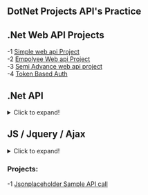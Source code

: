 ## DotNet Projects API's Practice

## .Net Web API Projects
-1 [Simple web api Project](https://github.com/Dushyantsingh-ds/dotnet-api/tree/main/Projects/WebApplication_project_03) <br/>
-2 [Empolyee Web api Project](https://github.com/Dushyantsingh-ds/dotnet-api/tree/main/Projects/EmployeeService_project_04) <br/>
-3 [Semi Advance web api project](https://github.com/Dushyantsingh-ds/dotnet-api/tree/main/Projects/JsonProject_05) <br/>
-4 [Token Based Auth](https://github.com/Dushyantsingh-ds/dotnet-api/tree/main/Projects/TokenBasedAuthWebApp) <br/>

## .Net API
<details>
  <summary>Click to expand!</summary>
  
## HTTP verbs
<details>
  <summary>Click to expand!</summary>
  
|HTTP Verb	| CRUD	| Entire Collection (e.g. /customers)	| Specific Item (e.g. /customers/{id}) |
|---|---|---|---|
|POST |Create |	201 (Created), 'Location' header with link to /customers/{id} containing new ID. |	404 (Not Found), 409 (Conflict) if resource already exists..
| GET | Read |	200 (OK), list of customers. Use pagination, sorting and filtering to navigate big lists. |	200 (OK), single customer. 404 (Not Found), if ID not found or invalid.
| PUT |	Update/Replace |	405 (Method Not Allowed), unless you want to update/replace every resource in the entire collection.	200 (OK) or 204 (No Content). 404 (Not Found), if ID not found or invalid.
| PATCH |	Update/Modify	| 405 (Method Not Allowed), unless you want to modify the collection itself.	| 200 (OK) or 204 (No Content). 404 (Not Found), if ID not found or invalid.
| DELETE |	Delete	| 405 (Method Not Allowed), unless you want to delete the whole collection—not often desirable.	200 (OK). | 404 (Not Found), if ID not found or invalid.
</details>

## Docs 
<details>
  <summary>Click to expand!</summary>
-1 Web API Content Negotiation <br/><br/>

Accetpt:application/xml <br/>
Accetpt:application/json <br/>
  
## jsonpFormatter  
<details>
  <summary>Click to expand!</summary>
  
## -1 Install NuGet Package.  <br/>
  
 ### 1.1-Package Manager Console. <br>
  Use this cmd in VS Terminal <br>
  ``` Install-Package WebApiContrib.Formatting.Jsonp ``` 
## 2 Add NameSpace
  ``` using WebApiContrib.Formatting.Jsonp; ```
## 3 Edit Config file <br>
  
Open the file App_Start/WebApiConfig.cs. Add the following code to the WebApiConfig.Register method: 
  ```
var jsonpFormatter = new JsonpMediaTypeFormatter(config.Formatters.JsonFormatter);
config.Formatters.Insert(0, jsonpFormatter);
  ```
  
  From this 
  ```
   public static void Register(HttpConfiguration config)
        {
            // Web API configuration and services
            // Configure Web API to use only bearer token authentication.
            config.SuppressDefaultHostAuthentication();
            config.Filters.Add(new HostAuthenticationFilter(OAuthDefaults.AuthenticationType));

            // Web API routes
            config.MapHttpAttributeRoutes();

            config.Routes.MapHttpRoute(
                name: "DefaultApi",
                routeTemplate: "api/{controller}/{id}",
                defaults: new { id = RouteParameter.Optional }
            );
        }
  ```
  
  To this
  ```
    public static void Register(HttpConfiguration config)
        {
            // Web API configuration and services
            // Configure Web API to use only bearer token authentication.
            config.SuppressDefaultHostAuthentication();
            config.Filters.Add(new HostAuthenticationFilter(OAuthDefaults.AuthenticationType));

            // Web API routes
            config.MapHttpAttributeRoutes();

            config.Routes.MapHttpRoute(
                name: "DefaultApi",
                routeTemplate: "api/{controller}/{id}",
                defaults: new { id = RouteParameter.Optional }
            );
            var jsonpFormatter = new JsonpMediaTypeFormatter(config.Formatters.JsonFormatter);
            config.Formatters.Insert(0, jsonpFormatter); 
        }
  ```
</details>
</details>

------------------

# Methods 
## Default Methods
<details>
  <summary>Click to expand!</summary>
  
  ```
  public class ValuesController : ApiController
{
    static List<string> strings = new List<string>()
    {
        "value0", "value1", "value2"
    };
    // GET api/values
    public IEnumerable<string> Get()
    {
        return strings;
    }

    // GET api/values/5
    public string Get(int id)
    {
        return strings[id];
    }

    // POST api/values
    public void Post([FromBody]string value)
    {
        strings.Add(value);
    }

    // PUT api/values/5
    public void Put(int id, [FromBody]string value)
    {
        strings[id] = value;
    }

    // DELETE api/values/5
    public void Delete(int id)
    {
        strings.RemoveAt(id);
    }
}
```

  </details>

## Methods for EntityFramework
  <details>
  <summary>Click to expand!</summary>
    
-----
### Get 
<details>
  <summary>Click to expand!</summary>
  
  ``` 
   public IEnumerable<Employee> Get()
        {
            using(EmployeeDBEntities entities = new EmployeeDBEntities())
            {
                return entities.Employees.ToList();
            }
        }
  ```
  
  </details>
  
 ### Get (int Id)
<details>
  <summary>Click to expand!</summary>
  
  ``` 
   public Employee Get(int id)
        {
            using (EmployeeDBEntities entities = new EmployeeDBEntities())
            {
                return entities.Employees.FirstOrDefault(e => e.ID == id);
            }
        }
  ```
  </details> 
  
   ### Get (int Id) [HttpResponseMessage]
<details>
  <summary>Click to expand!</summary>
  
  ``` 
public HttpResponseMessage Get(int id)
{
    using (EmployeeDBEntities entities = new EmployeeDBEntities())
    {
        var entity = entities.Employees.FirstOrDefault(e => e.ID == id);
        if (entity != null)
        {
            return Request.CreateResponse(HttpStatusCode.OK, entity);
        }
        else
        {
            return Request.CreateErrorResponse(HttpStatusCode.NotFound,
                "Employee with Id " + id.ToString() + " not found");
        }
    }
}
  ```
  </details> 
  
  -----
  
  ### Post ([FromBody] Employee employee)
<details>
  <summary>Click to expand!</summary>
  
  ``` 
   public void Post([FromBody] Employee employee)
{
    using (EmployeeDBEntities entities = new EmployeeDBEntities())
    {
        entities.Employees.Add(employee);
        entities.SaveChanges();
    }
}
  ```
  </details> 
  
   ### Post ([FromBody] Employee employee) [HttpResponseMessage]
<details>
  <summary>Click to expand!</summary>
  
  ``` 
 public HttpResponseMessage Post([FromBody] Employee employee)
{
    try
    {
        using (EmployeeDBEntities entities = new EmployeeDBEntities())
        {
            entities.Employees.Add(employee);
            entities.SaveChanges();

            var message = Request.CreateResponse(HttpStatusCode.Created, employee);
            message.Headers.Location = new Uri(Request.RequestUri +
                employee.ID.ToString());

            return message;
        }
    }
    catch (Exception ex)
    {
        return Request.CreateErrorResponse(HttpStatusCode.BadRequest, ex);
    }
}
  ```
  </details> 
  
   -----
  
  ### Delete (int id)
<details>
  <summary>Click to expand!</summary>
  
  ``` 
   public void Delete(int id)
{
    using (EmployeeDBEntities entities = new EmployeeDBEntities())
    {
        entities.Employees.Remove(entities.Employees.FirstOrDefault(e => e.ID == id));
        entities.SaveChanges();
    }
}

  ```
  </details> 
  
  ### Delete (int id) [HttpResponseMessage]
<details>
  <summary>Click to expand!</summary>
  
  ``` 
  public HttpResponseMessage Delete(int id)
{
    try
    {
        using (EmployeeDBEntities entities = new EmployeeDBEntities())
        {
            var entity = entities.Employees.FirstOrDefault(e => e.ID == id);
            if (entity == null)
            {
                return Request.CreateErrorResponse(HttpStatusCode.NotFound,
                    "Employee with Id = " + id.ToString() + " not found to delete");
            }
            else
            {
                entities.Employees.Remove(entity);
                entities.SaveChanges();
                return Request.CreateResponse(HttpStatusCode.OK);
            }
        }
    }
    catch (Exception ex)
    {
        return Request.CreateErrorResponse(HttpStatusCode.BadRequest, ex);
    }
}
  ```
  </details> 
  
   -----
  
  ### Put (int id, [FromBody]Employee employee)
<details>
  <summary>Click to expand!</summary>
  
  ``` 
  public void Put(int id, [FromBody]Employee employee)
{
    using (EmployeeDBEntities entities = new EmployeeDBEntities())
    {
        var entity = entities.Employees.FirstOrDefault(e => e.ID == id);

        entity.FirstName = employee.FirstName;
        entity.LastName = employee.LastName;
        entity.Gender = employee.Gender;
        entity.Salary = employee.Salary;

        entities.SaveChanges();
    }
}
  ```
  </details> 
  
   ### Put (int id, [FromBody]Employee employee) [HttpResponseMessage]
<details>
  <summary>Click to expand!</summary>
  
  ``` 
 public HttpResponseMessage Put(int id, [FromBody]Employee employee)
{
    try
    {
        using (EmployeeDBEntities entities = new EmployeeDBEntities())
        {
            var entity = entities.Employees.FirstOrDefault(e => e.ID == id);
            if (entity == null)
            {
                return Request.CreateErrorResponse(HttpStatusCode.NotFound,
                    "Employee with Id " + id.ToString() + " not found to update");
            }
            else
            {
                entity.FirstName = employee.FirstName;
                entity.LastName = employee.LastName;
                entity.Gender = employee.Gender;
                entity.Salary = employee.Salary;

                entities.SaveChanges();

                return Request.CreateResponse(HttpStatusCode.OK, entity);
            }
        }
    }
    catch (Exception ex)
    {
        return Request.CreateErrorResponse(HttpStatusCode.BadRequest, ex);
    }
}
  ```
  </details> 
  </details> 
  
  -----
  
  
# Method Customization  

## Query string parameters
<details>
  <summary>Click to expand!</summary>
  
   -----
  
  ### Get(string gender = "All")
<details>
  <summary>Click to expand!</summary>
  
  ``` 
  public HttpResponseMessage Get(string gender = "All")
{
    using (EmployeeDBEntities entities = new EmployeeDBEntities())
    {
        switch (gender.ToLower())
        {
            case "all":
                return Request.CreateResponse(HttpStatusCode.OK,
                    entities.Employees.ToList());
            case "male":
                return Request.CreateResponse(HttpStatusCode.OK,
                    entities.Employees.Where(e => e.Gender.ToLower() == "male").ToList());
            case "female":
                return Request.CreateResponse(HttpStatusCode.OK,
                    entities.Employees.Where(e => e.Gender.ToLower() == "female").ToList());
            default:
                return Request.CreateErrorResponse(HttpStatusCode.BadRequest,
                    "Value for gender must be Male, Female or All. " + gender + " is invalid.");
        }
    }
}
  ```
  </details> 
  </details>
  
  -----
  

    
## cross-origin requests  
<details>
  <summary>Click to expand!</summary>
  
## -1 Install NuGet Package.  <br/>
  
 ### 1.1-Package Manager Console. <br>
  Use this cmd in VS Terminal <br>
  ``` Install-Package Microsoft.AspNet.WebApi.Cors ``` 
## 2 Include the following 2 lines of code in Register() method of WebApiConfig class in WebApiConfig.cs file in App_Start folder
  ``` 
  EnableCorsAttribute cors = new EnableCorsAttribute("*", "*", "*");
  config.EnableCors(); 
  ```
## Code Demo
  
  From this 
  ```
   public static void Register(HttpConfiguration config)
        {
            // Web API configuration and services
            // Configure Web API to use only bearer token authentication.
            config.SuppressDefaultHostAuthentication();
            config.Filters.Add(new HostAuthenticationFilter(OAuthDefaults.AuthenticationType));

            // Web API routes
            config.MapHttpAttributeRoutes();

            config.Routes.MapHttpRoute(
                name: "DefaultApi",
                routeTemplate: "api/{controller}/{id}",
                defaults: new { id = RouteParameter.Optional }
            );
        }
  ```
  
  To this
  ```
    public static void Register(HttpConfiguration config)
        {
            // Web API configuration and services
            // Configure Web API to use only bearer token authentication.
            config.SuppressDefaultHostAuthentication();
            config.Filters.Add(new HostAuthenticationFilter(OAuthDefaults.AuthenticationType));

            // Web API routes
            config.MapHttpAttributeRoutes();

            config.Routes.MapHttpRoute(
                name: "DefaultApi",
                routeTemplate: "api/{controller}/{id}",
                defaults: new { id = RouteParameter.Optional }
            );
            EnableCorsAttribute cors = new EnableCorsAttribute("*", "*", "*");
            config.EnableCors();
        }
  ```
</details>
       
## Modify Token Response  
<details>
  <summary>Click to expand!</summary>

## 1 Update the following code in CreateProperties() method class in ApplicationOAuthProvider.cs file in Provider folder
## Code Demo
  
  From this 
  ```
     public static AuthenticationProperties CreateProperties(string userName)
        {
            IDictionary<string, string> data = new Dictionary<string, string>
            {
                { "userName", userName }
            };
            return new AuthenticationProperties(data);
        }
  ```
  
  To this
  ```
     public static AuthenticationProperties CreateProperties(string userName)
        {
            AchievedItDBEntities entities = new AchievedItDBEntities();

            var UserId = entities.AspNetUsers.Where(r => r.UserName == userName).FirstOrDefault().Id;
            var RoleId = entities.AspNetUserRoles.Where(r => r.UserId == UserId).FirstOrDefault().RoleId;
            var Role = entities.AspNetRoles.Where(r => r.Id == RoleId).FirstOrDefault().Name;
            string redirectURL = "";
            if (Role == "SuperAdmin".ToUpper())
            {
                redirectURL = "/SuperAdmin";
            }
            else if (Role == "Admin".ToUpper())
            {
                redirectURL = "/Admin";
            }
            else if (Role == "Verifier".ToUpper())
            {
                redirectURL = "/Verifier";
            }
            else if (Role == "User")
            {
                redirectURL = "/User";
            }
            else
            {
                redirectURL = "Invaild";
            }
            IDictionary<string, string> data = new Dictionary<string, string>
            {
                { "userName", userName },
                { "redirectURL", redirectURL}
            };
            return new AuthenticationProperties(data);
        }
  ```
## Request Url Post Method
  ``` https://localhost:44338/token ```
## Body  
  ``` Username=admin4@test.com&Password=Abc123@Xxx&grant_type=password ```
## API Response
  ```
  {
  "access_token":"Wm-2lne4f82ZFOcztiE_IjLyEq5MakfZw03kevDpxv_56fOIUX-j35cmizo98i9OjmcBiddJqLDKYCOqJc1QpFDL1XXY16CCFJpBx9Icg3ZZAeTX83Ii2uIolUjEy--KlaDrDE7oUCllZur8v-HyD91Q8sYS25X-tgeefYAGW_K1smzksBsz203mvmOL9f9XGMmA5EJHIg6bFay4f_y6K1v0liWS-CZc_YvqzSCPowPX5svsRywXeJeEploYwI4Mly7axW6tKBFsmQRPv7OTjp9OQhXSpA33wAH656IRCcA1IUPEMtgM5-A9ja8QIMDtht-ZQOGTE-HPimGcn7lxLzTJP7kwqYX9DOncJBZIXKafLMxNIEQRG-s7E7NZMs3sXL5v-XvZF6N4mdR37xJ1IUw8hiNvCfk8B23BBeC4R7-Uu6r4ZRqmLb7QgqOSFP440Sa-XXtPdDCjfCQBNSDX42eGKAzOIzBH9b8XGAJZ-JYjm0Ysv7WjbPvvqWEuKrz8RZA6YYWyHEXGNkERxnkdI7sRVx7oKvbJpZ3Jkm9mQxc",
  "token_type":"bearer",
  "expires_in":1209599,
  "userName":"admin4@test.com",
  "redirectURL":"/Admin",
  ".issued":"Fri, 25 Mar 2022 20:40:25 GMT",
  ".expires":"Fri, 08 Apr 2022 20:40:25 GMT"
  }
  ```
  
  
</details>
</details>

## JS / Jquery / Ajax
<details>
  <summary>Click to expand!</summary>
 
  ### [Post Request] - Jquery/Ajax - Create User 
  <details>
  <summary>Click to expand!</summary>
    
   ``` 
  <script type="text/javascript">
        $(document).ready(function () {

            // Save the new user details
            $('#btnRegister').click(function () {
                $.ajax({
                    url: '/api/account/register',
                    method: 'POST',
                    data: {
                        email: $('#txtEmail').val(),
                        password: $('#txtPassword').val(),
                        confirmPassword: $('#txtConfirmPassword').val()
                    },
                    success: function () {
                        $('#successModal').modal('show');
                    },
                    error: function (jqXHR) {
                        $('#divErrorText').text(jqXHR.responseText);
                    }
                });
            });
        });
    </script>
 ```
</details>
  
  ### [Post Request] - Jquery/Ajax - Login User 
  <details>
  <summary>Click to expand!</summary>
    
```
   <script type="text/javascript">
        $(document).ready(function () {

            $('#linkClose').click(function () {
                $('#divError').hide('fade');
            });

            $('#btnLogin').click(function () {
                $.ajax({
                    url: '/token',
                    method: 'POST',
                    contentType: 'application/json',
                    data: {
                        username: $('#txtUsername').val(),
                        password: $('#txtPassword').val(),
                        grant_type: 'password'
                    },
                    success: function (response) {
                        sessionStorage.setItem("accessToken", response.access_token);
                        window.location.href = "dashboard";
                    },
                    error: function (jqXHR) {
                        $('#divErrorText').text(jqXHR.responseText);
                    }
                });
            });
        });
    </script>
```    
    
</details>
  
</details>
  
### Projects:
-1 [Jsonplaceholder Sample API call](https://github.com/Dushyantsingh-ds/dotnet-api/tree/main/Projects/WebApplication_project_03)

